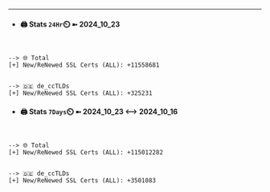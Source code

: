 

---
- #### 🖨️ **Stats** `24Hr`⏲️ ➼ 2024_10_23
```console


--> 🌐 Total
[+] New/ReNewed SSL Certs (ALL): +11558681


--> 🇩🇪 de_ccTLDs
[+] New/ReNewed SSL Certs (ALL): +325231

```

- #### 🖨️ **Stats** `7Days`⏲️ ➼ 2024_10_23 <--> 2024_10_16
```console


--> 🌐 Total
[+] New/ReNewed SSL Certs (ALL): +115012282


--> 🇩🇪 de_ccTLDs
[+] New/ReNewed SSL Certs (ALL): +3501083

```

